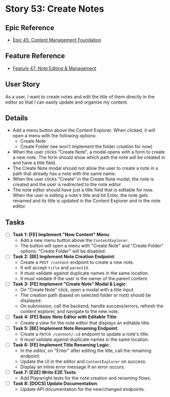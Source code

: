 # Story 53: Create Notes

## Epic Reference

- [Epic 45: Content Management Foundation](../1-epics/2-to-refine/45-epic-content_management_foundation.md)

## Feature Reference

- [Feature 47: Note Editing & Management](../2-features/1-ready/47-feature-note_editing_and_management.md)

## User Story

As a user, I want to create notes and edit the title of them directly in the editor so that I can easily update and
organize my content.

## Details

- Add a menu button above the Content Explorer. When clicked, it will open a menu with the following options:
  - Create Note
  - Create Folder (we won't implement the folder creation for now)
- When the user clicks "Create Note", a modal opens with a form to create a new note. The form should show which path the note will be created in and have a title field.
- The Create Note modal should not allow the user to create a note in a path that already has a note with the same name.
- When the user clicks "Create" in the Create Note modal, the note is created and the user is redirected to the note editor.
- The note editor should have just a title field that is editable for now. When the user is editing a note's title and hit Enter, the note gets renamed and its title is updated in the Content Explorer and in the note editor.

## Tasks

- [ ] **Task 1: [FE] Implement "New Content" Menu**:
  - Add a new menu button above the `ContentExplorer`.
  - The button will open a menu with "Create Note" and "Create Folder" options. "Create Folder" will be disabled.
- [ ] **Task 2: [BE] Implement Note Creation Endpoint**:
  - Create a `POST /content` endpoint to create a new note.
  - It will accept `title` and `parentId`.
  - It must validate against duplicate names in the same location.
  - It must validate if the user is the owner of the parent content.
- [ ] **Task 3: [FE] Implement "Create Note" Modal & Logic**:
  - On "Create Note" click, open a modal with a title input.
  - The creation path (based on selected folder or root) should be displayed.
  - On submission, call the backend, handle success/errors, refresh the content explorer, and navigate to the new note.
- [ ] **Task 4: [FE] Basic Note Editor with Editable Title**:
  - Create a view for the note editor that displays an editable title.
- [ ] **Task 5: [BE] Implement Note Renaming Endpoint**:
  - Create a `PATCH /content/:id` endpoint to update a note's title.
  - It must validate against duplicate names in the same location.
- [ ] **Task 6: [FE] Implement Title Renaming Logic**:
  - In the editor, on "Enter" after editing the title, call the renaming endpoint.
  - Update the UI in the editor and `ContentExplorer` on success.
  - Display an inline error message if an error occurs.
- [ ] **Task 7: [E2E] Write E2E Tests**:
  - Add Playwright tests for the note creation and renaming flows.
- [ ] **Task 8: [DOCS] Update Documentation**:
  - Update API documentation for the new/changed endpoints.

